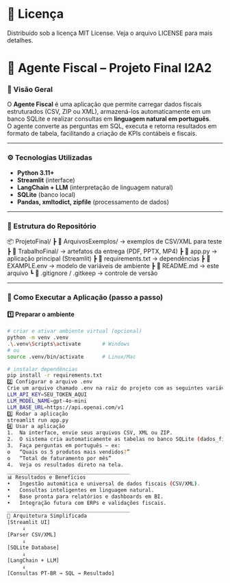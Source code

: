 # 🪪 Licença
Distribuído sob a licença MIT License.
Veja o arquivo LICENSE para mais detalhes.

# 🤖 Agente Fiscal – Projeto Final I2A2

### 🧭 Visão Geral
O **Agente Fiscal** é uma aplicação que permite carregar dados fiscais estruturados (CSV, ZIP ou XML), armazená-los automaticamente em um banco SQLite e realizar consultas em **linguagem natural em português**.  
O agente converte as perguntas em SQL, executa e retorna resultados em formato de tabela, facilitando a criação de KPIs contábeis e fiscais.

---

### ⚙️ Tecnologias Utilizadas
- **Python 3.11+**
- **Streamlit** (interface)
- **LangChain + LLM** (interpretação de linguagem natural)
- **SQLite** (banco local)
- **Pandas, xmltodict, zipfile** (processamento de dados)

---

### 🧩 Estrutura do Repositório
📦 ProjetoFinal/
┣ 📂 ArquivosExemplos/ → exemplos de CSV/XML para teste
┣ 📂 TrabalhoFinal/ → artefatos da entrega (PDF, PPTX, MP4)
┣ 📜 app.py → aplicação principal (Streamlit)
┣ 📜 requirements.txt → dependências
┣ 📜 EXAMPLE.env → modelo de variáveis de ambiente
┣ 📜 README.md → este arquivo
┗ 📜 .gitignore / .gitkeep → controle de versão

---

### 🚀 Como Executar a Aplicação (passo a passo)

#### 1️⃣ Preparar o ambiente
```bash
# criar e ativar ambiente virtual (opcional)
python -m venv .venv
.\.venv\Scripts\activate       # Windows
# ou
source .venv/bin/activate      # Linux/Mac

# instalar dependências
pip install -r requirements.txt
2️⃣ Configurar o arquivo .env
Crie um arquivo chamado .env na raiz do projeto com as seguintes variáveis (use o EXAMPLE.env como modelo):
LLM_API_KEY=SEU_TOKEN_AQUI
LLM_MODEL_NAME=gpt-4o-mini
LLM_BASE_URL=https://api.openai.com/v1
3️⃣ Rodar a aplicação
streamlit run app.py
4️⃣ Usar a aplicação
1.	Na interface, envie seus arquivos CSV, XML ou ZIP.
2.	O sistema cria automaticamente as tabelas no banco SQLite (dados_fiscais.db).
3.	Faça perguntas em português — ex:
o	“Quais os 5 produtos mais vendidos?”
o	“Total de faturamento por mês”
4.	Veja os resultados direto na tela.
________________________________________
📊 Resultados e Benefícios
•	Ingestão automática e universal de dados fiscais (CSV/XML).
•	Consultas inteligentes em linguagem natural.
•	Base pronta para relatórios e dashboards em BI.
•	Integração futura com ERPs e validações fiscais.
________________________________________
🧱 Arquitetura Simplificada
[Streamlit UI] 
     ↓
[Parser CSV/XML]
     ↓
[SQLite Database]
     ↓
[LangChain + LLM]
     ↓
[Consultas PT-BR → SQL → Resultado]
